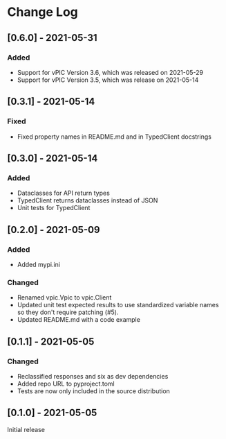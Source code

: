 # Change Log

## [0.6.0] - 2021-05-31

### Added
- Support for vPIC Version 3.6, which was released on 2021-05-29
- Support for vPIC Version 3.5, which was release on 2021-05-14

## [0.3.1] - 2021-05-14

### Fixed
- Fixed property names in README.md and in TypedClient docstrings

## [0.3.0] - 2021-05-14

### Added
- Dataclasses for API return types
- TypedClient returns dataclasses instead of JSON
- Unit tests for TypedClient

## [0.2.0] - 2021-05-09

### Added
- Added mypi.ini

### Changed
- Renamed vpic.Vpic to vpic.Client
- Updated unit test expected results to use standardized variable names so they don't require patching (#5).
- Updated README.md with a code example

## [0.1.1] - 2021-05-05

### Changed
- Reclassified responses and six as dev dependencies
- Added repo URL to pyproject.toml
- Tests are now only included in the source distribution

## [0.1.0] - 2021-05-05

Initial release